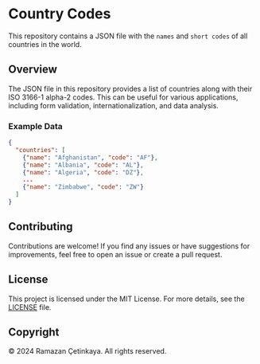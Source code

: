 # Country Codes

This repository contains a JSON file with the `names` and `short codes` of all countries in the world.

## Overview

The JSON file in this repository provides a list of countries along with their ISO 3166-1 alpha-2 codes. This can be useful for various applications, including form validation, internationalization, and data analysis.

### Example Data

```json
{
  "countries": [
    {"name": "Afghanistan", "code": "AF"},
    {"name": "Albania", "code": "AL"},
    {"name": "Algeria", "code": "DZ"},
    ...
    {"name": "Zimbabwe", "code": "ZW"}
  ]
}
```

## Contributing

Contributions are welcome! If you find any issues or have suggestions for improvements, feel free to open an issue or create a pull request.

## License

This project is licensed under the MIT License. For more details, see the [LICENSE](LICENSE) file.

## Copyright

© 2024 Ramazan Çetinkaya. All rights reserved.
